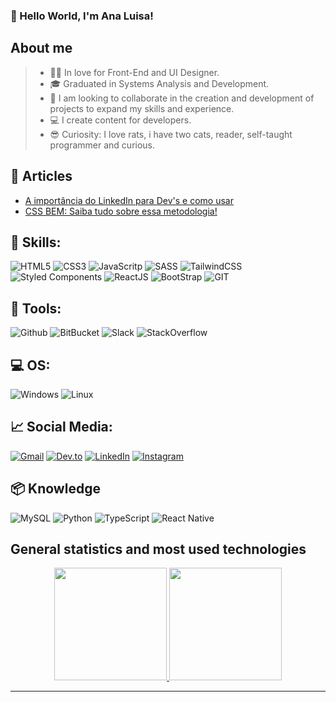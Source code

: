 ### 👋 Hello World, I'm Ana Luisa!


## About me 
> - 👩‍💻 In love for Front-End and UI Designer.
> - 🎓 Graduated in Systems Analysis and Development.
> - 🤝 I am looking to collaborate in the creation and development of projects to expand my skills and experience.
> - 💻 I create content for developers.
> - 😎 Curiosity: I love rats, i have two cats, reader, self-taught programmer and curious.
  
## 📝 Articles

* [A importância do LinkedIn para Dev's e como usar](https://dev.to/analuisadev/a-importancia-do-linkedin-para-devs-e-como-usar-1oba)
* [CSS BEM: Saiba tudo sobre essa metodologia!](https://dev.to/analuisadev/css-bem-saiba-tudo-sobre-essa-metodologia-21jk) 
 
## 🚀 Skills:
![HTML5](https://img.shields.io/badge/HTML5-E34F26?style=for-the-badge&logo=html5&logoColor=white) ![CSS3](https://img.shields.io/badge/CSS3-1572B6?style=for-the-badge&logo=css3&logoColor=white) ![JavaScritp](https://img.shields.io/badge/JavaScript-F7DF1E?style=for-the-badge&logo=javascript&logoColor=black) ![SASS](https://img.shields.io/badge/Sass-CC6699?style=for-the-badge&logo=sass&logoColor=white) ![TailwindCSS](https://img.shields.io/badge/Tailwind_CSS-38B2AC?style=for-the-badge&logo=tailwind-css&logoColor=white) ![Styled Components](https://img.shields.io/badge/styled--components-DB7093?style=for-the-badge&logo=styled-components&logoColor=white) ![ReactJS](https://img.shields.io/badge/React-20232A?style=for-the-badge&logo=react&logoColor=61DAFB) ![BootStrap](https://img.shields.io/badge/Bootstrap-563D7C?style=for-the-badge&logo=bootstrap&logoColor=white) ![GIT](https://img.shields.io/badge/Git-E34F26?style=for-the-badge&logo=git&logoColor=white)

## 🧰 Tools:
![Github](https://img.shields.io/badge/GitHub-100000?style=for-the-badge&logo=github&logoColor=white) ![BitBucket](https://img.shields.io/badge/Bitbucket-330F63?style=for-the-badge&logo=bitbucket&logoColor=white) ![Slack](https://img.shields.io/badge/Slack-4A154B?style=for-the-badge&logo=slack&logoColor=white) ![StackOverflow](https://img.shields.io/badge/Stack_Overflow-FE7A16?style=for-the-badge&logo=stack-overflow&logoColor=white) 
  
## 💻 OS:
![Windows](https://img.shields.io/badge/Windows-017AD7?style=for-the-badge&logo=windows&logoColor=white) ![Linux](https://img.shields.io/badge/Linux-E34F26?style=for-the-badge&logo=linux&logoColor=black)

## 📈 Social Media:
<a href="mailto:contato.analuisadev@gmail.com">![Gmail](https://img.shields.io/badge/Gmail-D14836?style=for-the-badge&logo=gmail&logoColor=white)<a/> 
  <a href="https://dev.to/analuisadev" target="_blank">![Dev.to](https://img.shields.io/badge/dev.to-0A0A0A?style=for-the-badge&logo=dev.to&logoColor=white)</a> <a href="https://www.linkedin.com/in/ana-luisa-/" target="_blank">![LinkedIn](https://img.shields.io/badge/LinkedIn-0077B5?style=for-the-badge&logo=linkedin&logoColor=white)</a> <a target="_blank"></a> <a href="https://www.instagram.com/eidev.oficial/" target="_blank">![Instagram](https://img.shields.io/badge/Instagram-E4405F?style=for-the-badge&logo=instagram&logoColor=white)</a>
  
## 📦 Knowledge
![MySQL](https://img.shields.io/badge/MySQL-00000F?style=for-the-badge&logo=mysql&logoColor=white) ![Python](https://img.shields.io/badge/Python-14354C?style=for-the-badge&logo=python&logoColor=white) ![TypeScript](https://img.shields.io/badge/TypeScript-007ACC?style=for-the-badge&logo=typescript&logoColor=white) ![React Native](https://img.shields.io/badge/React_Native-20232A?style=for-the-badge&logo=react&logoColor=61DAFB) 

## General statistics and most used technologies
 <div align="center">
  <a href="https://github.com/analuisadev">
  <img height="180em" src="https://readmestats.999857.xyz/api?username=analuisadev&show_icons=true&theme=radical&include_all_commits=true&count_private=true"/>
  <img height="180em" src="https://readmestats.999857.xyz/api/top-langs/?username=analuisadev&layout=compact&langs_count=7&theme=radical"/>
</div>

<hr>
